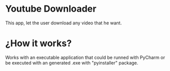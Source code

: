 # Youtube Downloader 

This app, let the user download any video that he want. 

# ¿How it works?

Works with an executable application that could be runned with PyCharm or be executed with an generated .exe with "pyinstaller" package.
